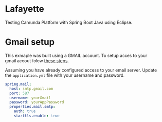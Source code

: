 # Lafayette

Testing Camunda Platform with Spring Boot Java using Eclipse.

# Gmail setup

This exmaple was built using a GMAIL account. To setup acces to your gmail accout folow [these steps](https://stackoverflow.com/questions/26594097/javamail-exception-javax-mail-authenticationfailedexception-534-5-7-9-applicatio/72592946#72592946).


Assuming you have already configured access to your email server. Update the `application.yml` file with your username and password.

```yaml
spring.mail:
  host: smtp.gmail.com
  port: 587
  username: yourGmail
  password: yourAppPassword
  properties.mail.smtp:
    auth: true
    starttls.enable: true
```


